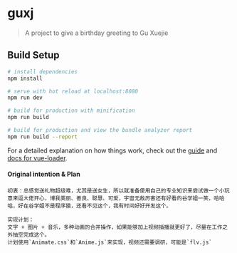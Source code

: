 # guxj

> A project to give a birthday greeting to Gu Xuejie

## Build Setup

``` bash
# install dependencies
npm install

# serve with hot reload at localhost:8080
npm run dev

# build for production with minification
npm run build

# build for production and view the bundle analyzer report
npm run build --report
```

For a detailed explanation on how things work, check out the [guide](http://vuejs-templates.github.io/webpack/) and [docs for vue-loader](http://vuejs.github.io/vue-loader).

#### Original intention & Plan
```
初衷：总感觉送礼物超级难，尤其是送女生，所以就准备使用自己的专业知识来尝试做一个小玩意来逗大佬开心，博我美丽、善良、聪慧、可爱，宇宙无敌厉害还有好看的谷学姐一笑，哈哈哈，好在谷学姐不是程序猿，还看不见这个，我有时间好好开发这个。

实现计划：
文字 + 图片 + 音乐，多种动画的合并操作，如果能够加上视频插播就更好了，尽量在工作之外抽空完成这个。
计划使用`Animate.css`和`Anime.js`来实现，视频还需要调研，可能是`flv.js`
```